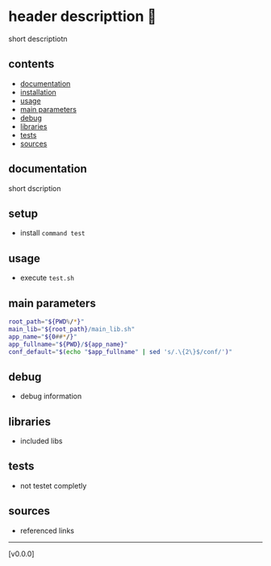 <!-- omit in toc -->
# header descripttion 🥸

short descriptiotn

<!-- omit in toc -->
## contents

- [documentation](#documentation)
- [installation](#installation)
- [usage](#usage)
- [main parameters](#main-parameters)
- [debug](#debug)
- [libraries](#libraries)
- [tests](#tests)
- [sources](#sources)

## documentation

short dscription

## setup

- install `command test`

## usage

- execute `test.sh`

## main parameters

```sh
root_path="${PWD%/*}"
main_lib="${root_path}/main_lib.sh"
app_name="${0##*/}"
app_fullname="${PWD}/${app_name}"
conf_default="$(echo "$app_fullname" | sed 's/.\{2\}$/conf/')"
```

## debug

- debug information

## libraries

- included libs

## tests

- not testet completly

## sources

- referenced links

---

[v0.0.0]
